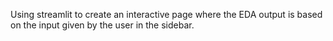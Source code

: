 Using streamlit to create an interactive page where the EDA output is based on the input given by the user in the sidebar. 
